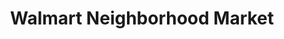 ---
title: "Walmart Neighborhood Market"
url: /fort-mill/walmart-neighborhood-market/
shop: supermarket
---